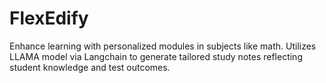 # FlexEdify
Enhance learning with personalized modules in subjects like math. Utilizes LLAMA model via Langchain to generate tailored study notes reflecting student knowledge and test outcomes.
